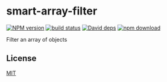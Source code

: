 # smart-array-filter

  [![NPM version][npm-image]][npm-url]
  [![build status][travis-image]][travis-url]
  [![David deps][david-image]][david-url]
  [![npm download][download-image]][download-url]

Filter an array of objects

## License

  [MIT](./LICENSE)

[npm-image]: https://img.shields.io/npm/v/smart-array-filter.svg?style=flat-square
[npm-url]: https://www.npmjs.com/package/smart-array-filter
[travis-image]: https://img.shields.io/travis/cheminfo-js/smart-array-filter/master.svg?style=flat-square
[travis-url]: https://travis-ci.org/cheminfo-js/smart-array-filter
[david-image]: https://img.shields.io/david/cheminfo-js/smart-array-filter.svg?style=flat-square
[david-url]: https://david-dm.org/cheminfo-js/smart-array-filter
[download-image]: https://img.shields.io/npm/dm/smart-array-filter.svg?style=flat-square
[download-url]: https://www.npmjs.com/package/smart-array-filter
